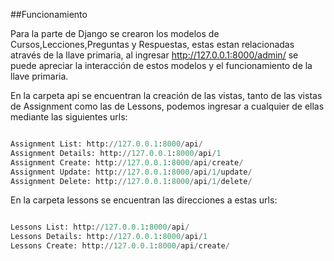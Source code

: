 ##Funcionamiento

Para la parte de Django se crearon los modelos de Cursos,Lecciones,Preguntas y Respuestas, estas estan relacionadas através de la llave primaria, 
al ingresar http://127.0.0.1:8000/admin/ se puede apreciar la interacción de estos modelos y el funcionamiento de la llave primaria.

En la carpeta api se encuentran la creación de las vistas, tanto de las vistas de Assignment como las de Lessons, podemos ingresar a cualquier de ellas
mediante las siguientes urls:

```python

Assignment List: http://127.0.0.1:8000/api/
Assignment Details: http://127.0.0.1:8000/api/1
Assignment Create: http://127.0.0.1:8000/api/create/
Assignment Update: http://127.0.0.1:8000/api/1/update/
Assignment Delete: http://127.0.0.1:8000/api/1/delete/

```
En la carpeta lessons se encuentran las direcciones a estas urls:

```python

Lessons List: http://127.0.0.1:8000/api/
Lessons Details: http://127.0.0.1:8000/api/1
Lessons Create: http://127.0.0.1:8000/api/create/
```




